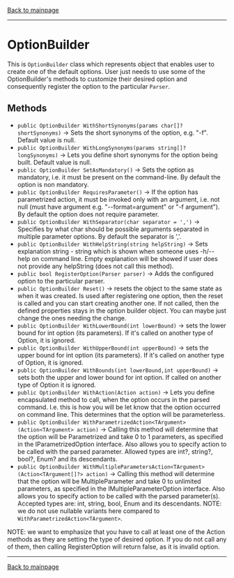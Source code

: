 [Back to mainpage](../README.md)

---

# OptionBuilder

This is `OptionBuilder` class which represents object that enables user to create one of the default options. User just needs to use
some of the OptionBuilder's methods to customize their desired option and consequently register the option to the particular `Parser`.

## Methods

- `public OptionBuilder WithShortSynonyms(params char[]? shortSynonyms)` -> Sets the short synonyms of the option, e.g. "-f".
Default value is null.
- `public OptionBuilder WithLongSynonyms(params string[]? longSynonyms)` -> Lets you define short synonyms for the option being built.
Default value is null.
- `public OptionBuilder SetAsMandatory()` -> Sets the option as mandatory, i.e. it must be present on the command-line.
By default the option is non mandatory.
- `public OptionBuilder RequiresParameter()` -> If the option has parametrized action, it must be invoked only with an argument,
i.e. not null (must have argument e.g. "--format=argument" or "-f argument"). By default the option does not require parameter.
- `public OptionBuilder WithSeparator(char separator = ',')` -> Specifies by what char should be possible arguments separated in multiple parameter options.
By default the separator is ','.
- `public OptionBuilder WithHelpString(string helpString)` -> Sets explanation string - string which is shown when someone uses -h/--help on command line.
Empty explanation will be showed if user does not provide any helpString (does not call this method).
- `public bool RegisterOption(Parser parser)` -> Adds the configured option to the particular parser.
- `public OptionBuilder Reset()` -> resets the object to the same state as when it was created.
Is used after registering one option, then the reset is called and you can start creating another one. If not called, then the defined properties stays in the option builder object.
You can maybe just change the ones needing the change.
- `public OptionBuilder WithLowerBound(int lowerBound)` -> sets the lower bound for int option (its parameters). If it's called
on another type of Option, it is ignored.
- `public OptionBuilder WithUpperBound(int upperBound)` -> sets the upper bound for int option (its parameters). If it's called
on another type of Option, it is ignored.
- `public OptionBuilder WithBounds(int lowerBound,int upperBound)` -> sets both the upper and lower bound
for int option. If called on another type of Option it is ignored.
- `public OptionBuilder WithAction(Action action)` -> Lets you define encapsulated method to call, when the option occurs in the parsed command.
I.e. this is how you will be let know that the option occurred on command line. This determines that the option will be parameterless.
- `public OptionBuilder WithParametrizedAction<TArgument> (Action<TArgument> action)` -> Calling this method will determine that the option will be Parametrized and take 0 to 1 parameters, as specified
in the IParametrizedOption interface. Also allows you to specify action to be called with the parsed parameter. Allowed types are int?, string?, bool?,
Enum? and its descendants.
- `public OptionBuilder WithMultipleParametersAction<TArgument>(Action<TArgument[]?> action)` -> Calling this method will determine that the option will be MultipleParameter and take 0 to unlimited parameters, as specified
in the IMultipleParameterOption interface. Also allows you to specify action to be called with the parsed parameter(s). Accepted types are: int,
string, bool, Enum and its descendants. NOTE: we do not use nullable variants here compared to `WithParametrizedAction<TArgument>`.

NOTE: we want to emphasize that you have to call at least one of the Action methods as they are setting the type of desired option.
If you do not call any of them, then calling RegisterOption will return false, as it is invalid option.

---

[Back to mainpage](../README.md)